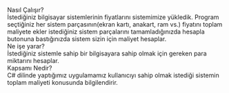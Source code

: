 Nasıl Çalışır? </br>
İstediğiniz bilgisayar sistemlerinin fiyatlarını sistemimize yükledik. Program seçtiğiniz her sistem parçasının(ekran kartı, anakart, ram vs.) fiyatını toplam maliyete ekler istediğiniz sistem parçalarını tamamladığınızda hesapla butonuna bastığınızda sistem sizin için maliyet hesaplar.</br>
Ne işe yarar? </br>
İstediğiniz sistemle sahip bir bilgisayara sahip olmak için gereken para miktarını hesaplar.</br>
Kapsamı Nedir? </br>
C# dilinde yaptığımız uygulamamız kullanıcıyı sahip olmak istediği sistemin toplam maliyeti konusunda bilgilendirir.
